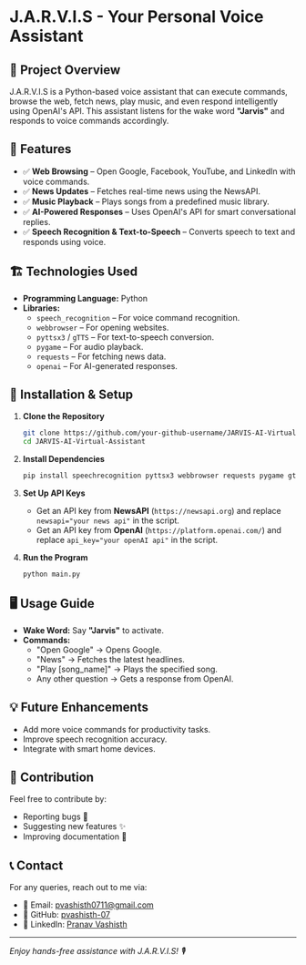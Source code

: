 # J.A.R.V.I.S - Your Personal Voice Assistant

## 📌 Project Overview
J.A.R.V.I.S is a Python-based voice assistant that can execute commands, browse the web, fetch news, play music, and even respond intelligently using OpenAI's API. This assistant listens for the wake word **"Jarvis"** and responds to voice commands accordingly.

## 🚀 Features
- ✅ **Web Browsing** – Open Google, Facebook, YouTube, and LinkedIn with voice commands.
- ✅ **News Updates** – Fetches real-time news using the NewsAPI.
- ✅ **Music Playback** – Plays songs from a predefined music library.
- ✅ **AI-Powered Responses** – Uses OpenAI's API for smart conversational replies.
- ✅ **Speech Recognition & Text-to-Speech** – Converts speech to text and responds using voice.

## 🏗️ Technologies Used
- **Programming Language:** Python
- **Libraries:**
  - `speech_recognition` – For voice command recognition.
  - `webbrowser` – For opening websites.
  - `pyttsx3` / `gTTS` – For text-to-speech conversion.
  - `pygame` – For audio playback.
  - `requests` – For fetching news data.
  - `openai` – For AI-generated responses.

## 🔧 Installation & Setup
1. **Clone the Repository**
   ```sh
   git clone https://github.com/your-github-username/JARVIS-AI-Virtual-Assistant.git
   cd JARVIS-AI-Virtual-Assistant
   ```

2. **Install Dependencies**
   ```sh
   pip install speechrecognition pyttsx3 webbrowser requests pygame gtts openai
   ```

3. **Set Up API Keys**
   - Get an API key from **NewsAPI** (`https://newsapi.org`) and replace `newsapi="your news api"` in the script.
   - Get an API key from **OpenAI** (`https://platform.openai.com/`) and replace `api_key="your openAI api"` in the script.

4. **Run the Program**
   ```sh
   python main.py
   ```

## 🖥️ Usage Guide
- **Wake Word:** Say **"Jarvis"** to activate.
- **Commands:**
  - "Open Google" → Opens Google.
  - "News" → Fetches the latest headlines.
  - "Play [song_name]" → Plays the specified song.
  - Any other question → Gets a response from OpenAI.

## 💡 Future Enhancements
- Add more voice commands for productivity tasks.
- Improve speech recognition accuracy.
- Integrate with smart home devices.

## 🤝 Contribution
Feel free to contribute by:
- Reporting bugs 🐞
- Suggesting new features ✨
- Improving documentation 📖

## 📞 Contact
For any queries, reach out to me via:
- 📧 Email: pvashisth0711@gmail.com
- 🔗 GitHub: [pvashisth-07](https://github.com/pvashisth-07)
- 🔗 LinkedIn: [Pranav Vashisth](https://www.linkedin.com/in/pranav-vashisth/)

---
_Enjoy hands-free assistance with J.A.R.V.I.S! 🎙️_
